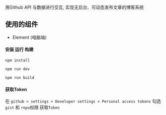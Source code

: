 
用Github API 与数据进行交互, 实现无后台、可动态发布文章的博客系统


## 使用的组件

- Element (电脑端)



#### 安装 运行 构建

    npm install

    npm run dev

    npm run build

#### 获取Token

在 ```github > settings > Developer settings > Personal access tokens```  勾选```gist``` 和 ```repo```权限 获取```Token```


